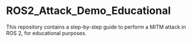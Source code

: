 # ROS2_Attack_Demo_Educational
This repository contains a step-by-step guide to perform a MITM attack in ROS 2, for educational purposes.
